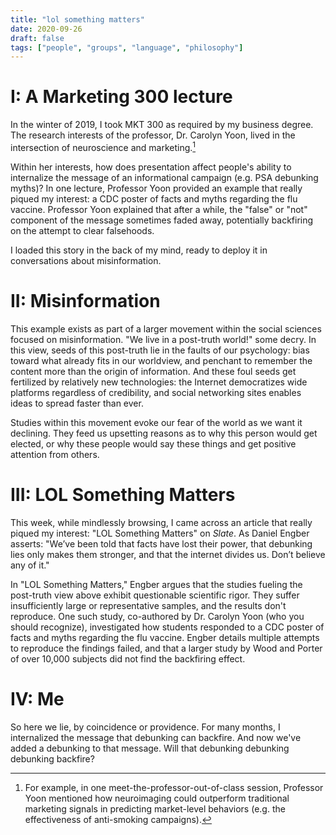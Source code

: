 ```yaml
---
title: "lol something matters"
date: 2020-09-26
draft: false
tags: ["people", "groups", "language", "philosophy"]
---
```

# I: A Marketing 300 lecture
In the winter of 2019, I took MKT 300 as required by my business degree. The research interests of the professor, Dr. Carolyn Yoon, lived in the intersection of neuroscience and marketing.[^1] 
[^1]: For example, in one meet-the-professor-out-of-class session, Professor Yoon mentioned how neuroimaging could outperform traditional marketing signals in predicting market-level behaviors (e.g. the effectiveness of anti-smoking campaigns).

Within her interests, how does presentation affect people's ability to internalize the message of an informational campaign (e.g. PSA debunking myths)? In one lecture, Professor Yoon provided an example that really piqued my interest: a CDC poster of facts and myths regarding the flu vaccine. Professor Yoon explained that after a while, the "false" or "not" component of the message sometimes faded away, potentially backfiring on the attempt to clear falsehoods. 

I loaded this story in the back of my mind, ready to deploy it in conversations about misinformation.
# II: Misinformation
This example exists as part of a larger movement within the social sciences focused on misinformation. "We live in a post-truth world!" some decry. In this view, seeds of this post-truth lie in the faults of our psychology: bias toward what already fits in our worldview, and penchant to remember the content more than the origin of information. And these foul seeds get fertilized by relatively new technologies: the Internet democratizes wide platforms regardless of credibility, and social networking sites enables ideas to spread faster than ever.

Studies within this movement evoke our fear of the world as we want it declining. They feed us upsetting reasons as to why this person would get elected, or why these people would say these things and get positive attention from others.
# III: LOL Something Matters
This week, while mindlessly browsing, I came across an article that really piqued my interest: "LOL Something Matters" on _Slate_. As Daniel Engber asserts: "We’ve been told that facts have lost their power, that debunking lies only makes them stronger, and that the internet divides us. Don’t believe any of it."

In "LOL Something Matters," Engber argues that the studies fueling the post-truth view above exhibit questionable scientific rigor. They suffer insufficiently large or representative samples, and the results don't reproduce. One such study, co-authored by Dr. Carolyn Yoon (who you should recognize), investigated how students responded to a CDC poster of facts and myths regarding the flu vaccine. Engber details multiple attempts to reproduce the findings failed, and that a larger study by Wood and Porter of over 10,000 subjects did not find the backfiring effect.
# IV: Me
So here we lie, by coincidence or providence. For many months, I internalized the message that debunking can backfire. And now we've added a debunking to that message. Will that debunking debunking debunking backfire?
